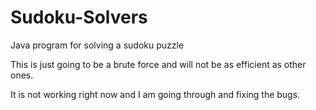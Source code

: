 # Sudoku-Solvers
Java program for solving a sudoku puzzle

This is just going to be a brute force and will not be as efficient as other ones.

It is not working right now and I am going through and fixing the bugs.
